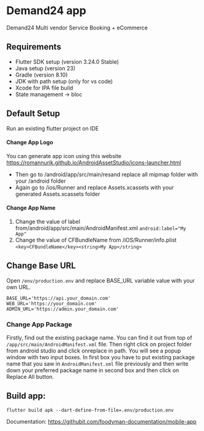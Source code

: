 # Demand24 app

Demand24 Multi vendor Service Booking + eCommerce

## Requirements
*  Flutter SDK setup (version 3.24.0 Stable)
*  Java setup (version 23)
*  Gradle (version 8.10)
*  JDK with path setup (only for vs code)
*  Xcode for IPA file build
*  State management -> bloc

## Default Setup
Run an existing flutter project on IDE

#### Change App Logo

You can generate app icon using this website https://romannurik.github.io/AndroidAssetStudio/icons-launcher.html
* Then go to /android/app/src/main/resand replace all mipmap folder with your /android folder
*  Again go to /ios/Runner and replace Assets.xcassets with your generated Assets.xcassets folder

#### Change App Name

1. Change the value of label from/android/app/src/main/AndroidManifest.xml
   `android:label="My App"`
2. Change the value of CFBundleName from /iOS/Runner/info.plist
   `<key>CFBundleName</key><string>My App</string>`

## Change Base URL

Open `/env/production.env` and replace BASE_URL variable value with your own URL.

`BASE_URL='https://api.your_domain.com'`
`WEB_URL='https://your_domain.com'`
`ADMIN_URL='https://admin.your_domain.com'`


### Change App Package
Firstly, find out the existing package name. You can find it out from top of `/app/src/main/AndroidManifest.xml` file. Then right click on project folder from android studio and click onreplace in path. You will see a popup window with two input boxes. In first box you have to put existing package name that you saw in `AndroidManifest.xml` file previously and then write down your preferred package name in second box and then click on Replace All button.

## Build app: 
`flutter build apk --dart-define-from-file=.env/production.env`

Documentation: https://githubit.com/foodyman-documentation/mobile-app
